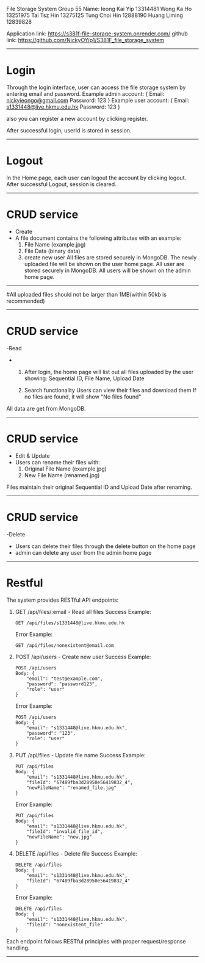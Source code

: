 File Storage System
Group 55
Name: 
Ieong Kai Yip 13314481
Wong Ka Ho 13251975
Tai Tsz Hin 13275125
Tung Choi Hin 12888190
Huang Liming 12839828

Application link: https://s381f-file-storage-system.onrender.com/
github link: https://github.com/NickyOYip1/S381F_file_storage_system
********************************************
# Login
Through the login interface, user can access the file storage system by entering email and password.
Example admin account:
{
Email: nickyieongo@gmail.com
Password: 123
}
Example user account:
{
Email: s1331448@live.hkmu.edu.hk
Password: 123
}

also you can register a new account by clicking register.

After successful login, userId is stored in session.
********************************************
# Logout
In the Home page, each user can logout the account by clicking logout.
After successful Logout, session is cleared.
********************************************
# CRUD service
- Create
- A file document contains the following attributes with an example: 
    1) File Name (example.jpg)
    2) File Data (binary data)
	3) create new user
All files are stored securely in MongoDB. The newly uploaded file will be shown on the user home page.
All user are stored securely in MongoDB. All users will be shown on the admin home page.
********************************************
#All uploaded files should not be larger than 1MB(within 50kb is recommended)
********************************************
# CRUD service
-Read
- 1) After login, the home page will list out all files uploaded by the user
     showing: Sequential ID, File Name, Upload Date

  2) Search functionality
     Users can view their files and download them
     If no files are found, it will show "No files found"

All data are get from MongoDB.
********************************************
# CRUD service
- Edit & Update 
- Users can rename their files with:
    1) Original File Name (example.jpg)
    2) New File Name (renamed.jpg)

Files maintain their original Sequential ID and Upload Date after renaming.


********************************************
# CRUD service
-Delete
- Users can delete their files through the delete button on the home page
- admin can delete any user from the admin home page

********************************************
# Restful
The system provides RESTful API endpoints:

1. GET /api/files/:email - Read all files
   Success Example:
   ```
   GET /api/files/s1331448@live.hkmu.edu.hk
   ```
   Error Example:
   ```
   GET /api/files/nonexistent@email.com
   ```

2. POST /api/users - Create new user
   Success Example:
   ```
   POST /api/users
   Body: {
       "email": "test@example.com",
       "password": "password123",
       "role": "user"
   }
   ```
   Error Example:
   ```
   POST /api/users
   Body: {
       "email": "s1331448@live.hkmu.edu.hk",
       "password": "123",
       "role": "user"
   }
   ```

3. PUT /api/files - Update file name
   Success Example:
   ```
   PUT /api/files
   Body: {
       "email": "s1331448@live.hkmu.edu.hk",
       "fileId": "67489fba3d28950e56419832_4",
       "newFileName": "renamed_file.jpg"
   }
   ```
   Error Example:
   ```
   PUT /api/files
   Body: {
       "email": "s1331448@live.hkmu.edu.hk",
       "fileId": "invalid_file_id",
       "newFileName": "new.jpg"
   }
   ```

4. DELETE /api/files - Delete file
   Success Example:
   ```
   DELETE /api/files
   Body: {
       "email": "s1331448@live.hkmu.edu.hk",
       "fileId": "67489fba3d28950e56419832_4"
   }
   ```
   Error Example:
   ```
   DELETE /api/files
   Body: {
       "email": "s1331448@live.hkmu.edu.hk",
       "fileId": "nonexistent_file"
   }
   ```

Each endpoint follows RESTful principles with proper request/response handling.

********************************************

